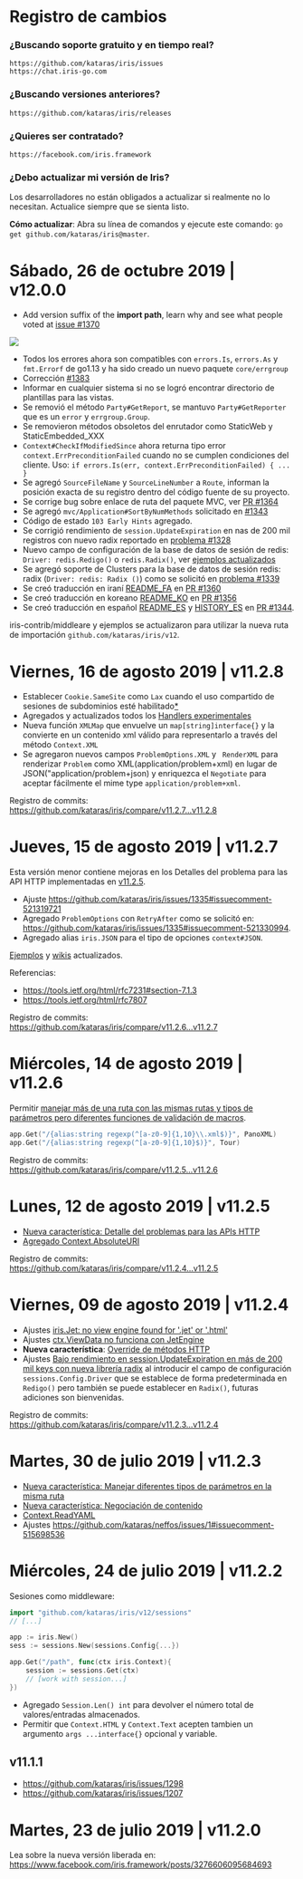 <!-- # History/Changelog <a href="HISTORY_ZH.md"> <img width="20px" src="https://iris-go.com/images/flag-china.svg?v=10" /></a><a href="HISTORY_ID.md"> <img width="20px" src="https://iris-go.com/images/flag-indonesia.svg?v=10" /></a><a href="HISTORY_GR.md"> <img width="20px" src="https://iris-go.com/images/flag-greece.svg?v=10" /></a> -->

# Registro de cambios

### ¿Buscando soporte gratuito y en tiempo real?

    https://github.com/kataras/iris/issues
    https://chat.iris-go.com

### ¿Buscando versiones anteriores?

    https://github.com/kataras/iris/releases

### ¿Quieres ser contratado?

    https://facebook.com/iris.framework

### ¿Debo actualizar mi versión de Iris?

Los desarrolladores no están obligados a actualizar si realmente no lo necesitan. Actualice siempre que se sienta listo.

**Cómo actualizar**: Abra su línea de comandos y ejecute este comando: `go get github.com/kataras/iris@master`.

# Sábado, 26 de octubre 2019 | v12.0.0

- Add version suffix of the **import path**, learn why and see what people voted at [issue #1370](https://github.com/kataras/iris/issues/1370)

![](https://iris-go.com/images/vote-v12-version-suffix_26_oct_2019.png)


- Todos los errores ahora son compatibles con `errors.Is`, `errors.As` y `fmt.Errorf` de go1.13 y ha sido creado un nuevo paquete `core/errgroup`
- Corrección [#1383](https://github.com/kataras/iris/issues/1383)
- Informar en cualquier sistema si no se logró encontrar directorio de plantillas para las vistas.
- Se removió el método `Party#GetReport`, se mantuvo `Party#GetReporter` que es un `error` y `errgroup.Group`.
- Se removieron métodos obsoletos del enrutador como StaticWeb y StaticEmbedded_XXX
- `Context#CheckIfModifiedSince` ahora returna tipo error `context.ErrPreconditionFailed` cuando no se cumplen condiciones del cliente. Uso: `if errors.Is(err, context.ErrPreconditionFailed) { ... }`
- Se agregó `SourceFileName` y `SourceLineNumber` a `Route`, informan la posición exacta de su registro dentro del código fuente de su proyecto.
- Se corrige bug sobre enlace de ruta del paquete MVC, ver [PR #1364](https://github.com/kataras/iris/pull/1364)
- Se agregó `mvc/Application#SortByNumMethods` solicitado en [#1343](https://github.com/kataras/iris/issues/1343#issuecomment-524868164)
- Código de estado `103 Early Hints` agregado.
- Se corrigió rendimiento de `session.UpdateExpiration` en nas de 200 mil registros con nuevo radix reportado en  [problema #1328](https://github.com/kataras/iris/issues/1328)
- Nuevo campo de configuración de la base de datos de sesión de redis: `Driver: redis.Redigo()` o `redis.Radix()`, ver [ejemplos actualizados](_examples/sessions/database/redis/)
- Se agregó soporte de Clusters para la base de datos de sesión redis: radix (`Driver: redis: Radix ()`) como se solicitó en [problema #1339](https://github.com/kataras/iris/issues/1339)
- Se creó traducción en iraní [README_FA](README_FA.md) en [PR #1360](https://github.com/kataras/iris/pull/1360)
- Se creó traducción en koreano [README_KO](README_KO.md) en [PR #1356](https://github.com/kataras/iris/pull/1356)
- Se creó traducción en español [README_ES](README_ES.md) y [HISTORY_ES](HISTORY_ES.md) en [PR #1344](https://github.com/kataras/iris/pull/1344).

iris-contrib/middleare y ejemplos se actualizaron para utilizar la nueva ruta de importación `github.com/kataras/iris/v12`.

# Viernes, 16 de agosto 2019 | v11.2.8

- Establecer `Cookie.SameSite` como `Lax` cuando el uso compartido de sesiones de subdominios esté habilitado[*](https://github.com/kataras/iris/commit/6bbdd3db9139f9038641ce6f00f7b4bab6e62550)
- Agregados y actualizados todos los [Handlers experimentales](https://github.com/kataras/iris/tree/master/_examples/experimental-handlers)
- Nueva función `XMLMap` que envuelve un `map[string]interface{}` y la convierte en un contenido xml válido para representarlo a través del método `Context.XML`
- Se agregaron nuevos campos `ProblemOptions.XML` y ` RenderXML` para renderizar `Problem` como XML(application/problem+xml) en lugar de JSON("application/problem+json) y enriquezca el `Negotiate` para aceptar fácilmente el mime type `application/problem+xml`.

Registro de commits: https://github.com/kataras/iris/compare/v11.2.7...v11.2.8

# Jueves, 15 de agosto 2019 | v11.2.7

Esta versión menor contiene mejoras en los Detalles del problema para las API HTTP implementadas en [v11.2.5](#lunes-12-de-agosto-2019--v1125).

- Ajuste https://github.com/kataras/iris/issues/1335#issuecomment-521319721
- Agregado `ProblemOptions` con `RetryAfter` como se solicitó en: https://github.com/kataras/iris/issues/1335#issuecomment-521330994.
- Agregado alias `iris.JSON` para el tipo de opciones `context#JSON`.

[Ejemplos](https://github.com/kataras/iris/blob/45d7c6fedb5adaef22b9730592255f7bb375e809/_examples/routing/http-errors/main.go#L85) y [wikis](https://github.com/kataras/iris/wiki/Routing-error-handlers#the-problem-type) actualizados.

Referencias:

- https://tools.ietf.org/html/rfc7231#section-7.1.3
- https://tools.ietf.org/html/rfc7807

Registro de commits: https://github.com/kataras/iris/compare/v11.2.6...v11.2.7

# Miércoles, 14 de agosto 2019 | v11.2.6

Permitir [manejar más de una ruta con las mismas rutas y tipos de parámetros pero diferentes funciones de validación de macros](https://github.com/kataras/iris/issues/1058#issuecomment-521110639).

```go
app.Get("/{alias:string regexp(^[a-z0-9]{1,10}\\.xml$)}", PanoXML)
app.Get("/{alias:string regexp(^[a-z0-9]{1,10}$)}", Tour)
```

Registro de commits: https://github.com/kataras/iris/compare/v11.2.5...v11.2.6

# Lunes, 12 de agosto 2019 | v11.2.5

- [Nueva característica: Detalle del problemas para las APIs HTTP](https://github.com/kataras/iris/pull/1336)
- [Agregado Context.AbsoluteURI](https://github.com/kataras/iris/pull/1336/files#diff-15cce7299aae8810bcab9b0bf9a2fdb1R2368)

Registro de commits: https://github.com/kataras/iris/compare/v11.2.4...v11.2.5

# Viernes, 09 de agosto 2019 | v11.2.4

- Ajustes [iris.Jet: no view engine found for '.jet' or '.html'](https://github.com/kataras/iris/issues/1327)
- Ajustes [ctx.ViewData no funciona con JetEngine](https://github.com/kataras/iris/issues/1330)
- **Nueva característica**: [Override de métodos HTTP](https://github.com/kataras/iris/issues/1325)
- Ajustes [Bajo rendimiento en session.UpdateExpiration en más de 200 mil keys con nueva librería radix](https://github.com/kataras/iris/issues/1328) al introducir el campo de configuración `sessions.Config.Driver` que se establece de forma predeterminada en `Redigo()` pero también se puede establecer en  `Radix()`, futuras adiciones son bienvenidas.

Registro de commits: https://github.com/kataras/iris/compare/v11.2.3...v11.2.4

# Martes, 30 de julio 2019 | v11.2.3

- [Nueva característica: Manejar diferentes tipos de parámetros en la misma ruta](https://github.com/kataras/iris/issues/1315)
- [Nueva característica: Negociación de contenido](https://github.com/kataras/iris/issues/1319)
- [Context.ReadYAML](https://github.com/kataras/iris/tree/master/_examples/http_request/read-yaml)
- Ajustes https://github.com/kataras/neffos/issues/1#issuecomment-515698536

# Miércoles, 24 de julio 2019 | v11.2.2

Sesiones como middleware:

```go
import "github.com/kataras/iris/v12/sessions"
// [...]

app := iris.New()
sess := sessions.New(sessions.Config{...})

app.Get("/path", func(ctx iris.Context){
    session := sessions.Get(ctx)
    // [work with session...]
})
```

- Agregado `Session.Len() int` para devolver el número total de valores/entradas almacenados.
- Permitir que `Context.HTML` y `Context.Text` acepten tambien un argumento `args ...interface{}` opcional y variable.

## v11.1.1

- https://github.com/kataras/iris/issues/1298
- https://github.com/kataras/iris/issues/1207

# Martes, 23 de julio 2019 | v11.2.0

Lea sobre la nueva versión liberada en: https://www.facebook.com/iris.framework/posts/3276606095684693
